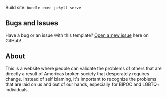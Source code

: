
Build site: `bundle exec jekyll serve`

## Bugs and Issues

Have a bug or an issue with this template? [Open a new issue](https://github.com/ZaksCode/itsNotYouItsAmerica/tree/master) here on GitHub!

## About

This is a website where people can validate the problems of others that are directly a result of Americas broken society that desperately requires change. Instead of self blaming, it's important to recognize the problems that are laid on us and out of our hands, especially for BIPOC and LGBTQ+ individuals.
